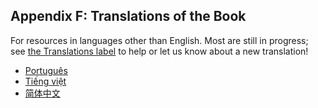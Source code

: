 ## Appendix F: Translations of the Book

For resources in languages other than English. Most are still in progress; see
[the Translations label][label] to help or let us know about a new translation!

[label]: https://github.com/rust-lang/book/issues?q=is%3Aopen+is%3Aissue+label%3ATranslations

- [Português](https://coreh.github.io/rust-book-pt-br/)
- [Tiếng việt](https://rust-vietnam.github.io/book/)
- [简体中文](http://www.broadview.com.cn/article/144)
